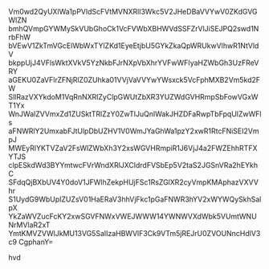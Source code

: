 Vm0wd2QyUXlWa1pPVldScFVtMVNXRll3Wkc5V2JHeDBaVVYwV0ZKdGVGWlZN
bmhQVmpGYWMySkVUbGhoCk1VcFVWbXBHWVdSSFZrVlJiSEJPQ2swd1NrbFhW
bVEwV1ZkTmVGcElWbWxTYlZKd1EyeEtjbU5GYkZkaQpWRUkwVlhwR1NtVldV
bkppUjJ4VFlsWktXVkV5YzNkbFJrNXpVbXhrYVFwWFIyaHZWbGh3UzFReVRY
aGEKU0ZaVFlrZFNjRlZ0ZUhka01VVjVaVVYwYWsxck5VcFphMXB2Vm5kd2FW
SllRazVXYkdoM1VqRnNXRlZyClpGWUtZbXR3YUZWdGVHRmpSbFowVGxWT1Yx
WnJWalZVVmxZd1ZUSktTRlZzY0ZwTlJuQnlWakJHZDFaRwpTbFpqUlZwWFls
aFNWRlY2UmxabFJtUlpDbUZHV1V0WmJYaGhWa1pzY2xwR1RtcFNiSEI2VmpJ
MWEyRlYKTVZaV2FsWlZWbXh3Y2xsWGVHRmpiR1J6VjJ4a2FWZEhhRTFXYTJS
clpESkdWd3BYYmtwcFVrWndXRlJXCldrdFVSbEp5V2taS2JGSnVRa2hEYkhC
SFdqQjBXbUV4Y0doV1JFWlhZekpHUjFSc1RsZGlXR2cyVmpKMAphazVXVVhr
S1UydG9WbUpIZUZsV01HaERaV3hhVjFkc1pGaFNWR3hYV2xWYWQySkhSalpX
YkZaWVZucFcKY2xwSGVFNWxVWEJWWW14YWNWVXdWbk5VUmtWNUNrMVlaR2xT
YmtKMVZVWlJkMU13VG5SalIzaHBWVlF3Ck9VTm5jREJrU0ZVOUNncHdlV3c9
CgphanY=

hvd